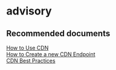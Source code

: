 <properties
	pageTitle="advisory"
	description="advisory"
	service="microsoft.cdn"
	resource="profiles"
	authors="aashu"
	displayOrder=""
	selfHelpType="generic"
	supportTopicIds="32452732"
	resourceTags=""
	productPesIds="15528"
	cloudEnvironments="public"
/>

# advisory


## **Recommended documents**
[How to Use CDN](https://azure.microsoft.com/documentation/articles/cdn-how-to-use-cdn/)<br>
[How to Create a new CDN Endpoint](https://azure.microsoft.com/documentation/articles/cdn-create-new-endpoint/)<br>
[CDN Best Practices](https://azure.microsoft.com/documentation/articles/best-practices-cdn/)
